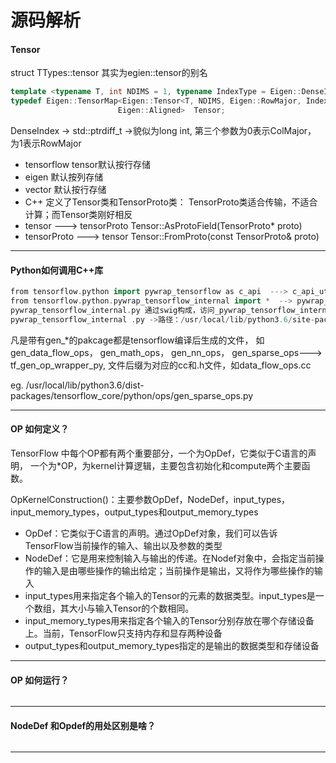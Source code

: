 # 源码解析

#### **Tensor**

struct TTypes::tensor 其实为egien::tensor的别名

```C++
template <typename T, int NDIMS = 1, typename IndexType = Eigen::DenseIndex>
typedef Eigen::TensorMap<Eigen::Tensor<T, NDIMS, Eigen::RowMajor, IndexType>,
                        Eigen::Aligned>  Tensor;
```

DenseIndex -> std::ptrdiff_t ->貌似为long int, 第三个参数为0表示ColMajor， 为1表示RowMajor

- tensorflow tensor默认按行存储
- eigen 默认按列存储
- vector 默认按行存储
- C++ 定义了Tensor类和TensorProto类： TensorProto类适合传输，不适合计算；而Tensor类刚好相反
- tensor ---> tensorProto Tensor::AsProtoField(TensorProto* proto)
- tensorProto  ---> tensor Tensor::FromProto(const TensorProto& proto)

- - -

#### **Python如何调用C++库**

```C++
from tensorflow.python import pywrap_tensorflow as c_api  ---> c_api_util.py
from tensorflow.python.pywrap_tensorflow_internal import *  --> pywrap_tensorflow.py
pywrap_tensorflow_internal.py 通过swig构成，访问_pywrap_tensorflow_internal.so
pywrap_tensorflow_internal .py ->路径：/usr/local/lib/python3.6/site-packages/tensorflow/python

```

凡是带有gen_*的pakcage都是tensorflow编译后生成的文件， 如gen_data_flow_ops， gen_math_ops， gen_nn_ops， gen_sparse_ops---> tf_gen_op_wrapper_py, 文件后缀为对应的cc和.h文件，如data_flow_ops.cc

eg.  /usr/local/lib/python3.6/dist-packages/tensorflow_core/python/ops/gen_sparse_ops.py
- - -

#### **OP 如何定义？**

TensorFlow 中每个OP都有两个重要部分，一个为OpDef，它类似于C语言的声明， 一个为*OP，为kernel计算逻辑，主要包含初始化和compute两个主要函数。

OpKernelConstruction()：主要参数OpDef，NodeDef，input_types，input_memory_types，output_types和output_memory_types

- OpDef：它类似于C语言的声明。通过OpDef对象，我们可以告诉TensorFlow当前操作的输入、输出以及参数的类型
- NodeDef：它是用来控制输入与输出的传递。在Nodef对象中，会指定当前操作的输入是由哪些操作的输出给定；当前操作是输出，又将作为哪些操作的输入
- input_types用来指定各个输入的Tensor的元素的数据类型。input_types是一个数组，其大小与输入Tensor的个数相同。
- input_memory_types用来指定各个输入的Tensor分别存放在哪个存储设备上。当前，TensorFlow只支持内存和显存两种设备
- output_types和output_memory_types指定的是输出的数据类型和存储设备

- - -

#### **OP 如何运行？**

```C++
```

- - -

#### **NodeDef 和Opdef的用处区别是啥？**

```C++
```

- - -
